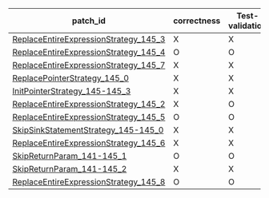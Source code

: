  | patch_id |correctness |Test-validation |NPEX-validation |
 |--- | --- | --- | --- | 
 | [ReplaceEntireExpressionStrategy_145_3](./patches/ReplaceEntireExpressionStrategy_145_3/patch.java#L148) | X | X | X | 
 | [ReplaceEntireExpressionStrategy_145_4](./patches/ReplaceEntireExpressionStrategy_145_4/patch.java#L148) | O | O | X | 
 | [ReplaceEntireExpressionStrategy_145_7](./patches/ReplaceEntireExpressionStrategy_145_7/patch.java#L148) | X | X | X | 
 | [ReplacePointerStrategy_145_0](./patches/ReplacePointerStrategy_145_0/patch.java#L148) | X | X | X | 
 | [InitPointerStrategy_145-145_3](./patches/InitPointerStrategy_145-145_3/patch.java#L148) | X | X | X | 
 | [ReplaceEntireExpressionStrategy_145_2](./patches/ReplaceEntireExpressionStrategy_145_2/patch.java#L148) | X | O | X | 
 | [ReplaceEntireExpressionStrategy_145_5](./patches/ReplaceEntireExpressionStrategy_145_5/patch.java#L148) | O | O | X | 
 | [SkipSinkStatementStrategy_145-145_0](./patches/SkipSinkStatementStrategy_145-145_0/patch.java#L148) | X | X | X | 
 | [ReplaceEntireExpressionStrategy_145_6](./patches/ReplaceEntireExpressionStrategy_145_6/patch.java#L148) | X | X | X | 
 | [SkipReturnParam_141-145_1](./patches/SkipReturnParam_141-145_1/patch.java#L144) | O | O | O | 
 | [SkipReturnParam_141-145_2](./patches/SkipReturnParam_141-145_2/patch.java#L144) | X | X | X | 
 | [ReplaceEntireExpressionStrategy_145_8](./patches/ReplaceEntireExpressionStrategy_145_8/patch.java#L148) | O | O | O | 
